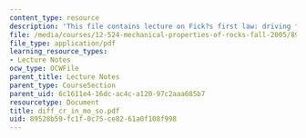 ```yaml
---
content_type: resource
description: 'This file contains lecture on Fick?s first law: driving force.'
file: /media/courses/12-524-mechanical-properties-of-rocks-fall-2005/89528b59fc1f0c75ce8261a0f108f998_diff_cr_in_mo_so.pdf
file_type: application/pdf
learning_resource_types:
- Lecture Notes
ocw_type: OCWFile
parent_title: Lecture Notes
parent_type: CourseSection
parent_uid: 6c1611e4-16dc-ac4c-a120-97c2aaa685b7
resourcetype: Document
title: diff_cr_in_mo_so.pdf
uid: 89528b59-fc1f-0c75-ce82-61a0f108f998
---
```

